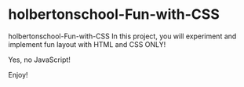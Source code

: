 # holbertonschool-Fun-with-CSS
holbertonschool-Fun-with-CSS
In this project, you will experiment and implement fun layout with HTML and CSS ONLY!

Yes, no JavaScript!

Enjoy!
